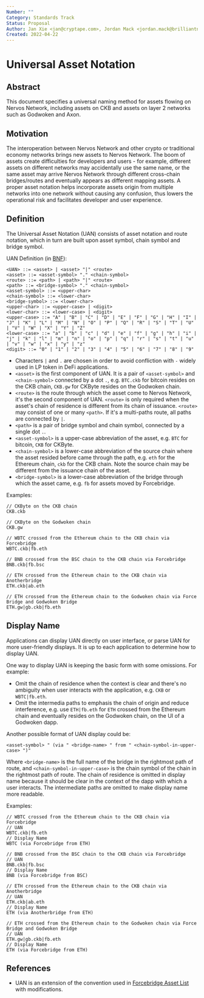```yaml
---
Number: ""
Category: Standards Track
Status: Proposal
Author: Jan Xie <jan@cryptape.com>, Jordan Mack <jordan.mack@brilliantnotion.com>, Wenchao Hu <zjuhwc@gmail.com>
Created: 2022-04-22
---
```


# Universal Asset Notation

## Abstract

This document specifies a universal naming method for assets flowing on Nervos Network, including assets on CKB and assets on layer 2 networks such as Godwoken and Axon.

## Motivation

The interoperation between Nervos Network and other crypto or traditional economy networks brings new assets to Nervos Network. The boom of assets create difficulties for developers and users - for example, different assets on different networks may accidentally use the same name, or the same asset may arrive Nervos Network through different cross-chain bridges/routes and eventually appears as different mapping assets. A proper asset notation helps incorporate assets origin from multiple networks into one network without causing any confusion, thus lowers the operational risk and facilitates developer and user experience.

## Definition

The Universal Asset Notation (UAN) consists of asset notation and route notation, which in turn are built upon asset symbol, chain symbol and bridge symbol.

UAN Definition (in [BNF](https://en.wikipedia.org/wiki/Backus%E2%80%93Naur_form)):

```
<UAN> ::= <asset> | <asset> "|" <route>
<asset> ::= <asset-symbol> "." <chain-symbol>
<route> ::= <path> | <path> "|" <route>
<path> ::= <bridge-symbol> "." <chain-symbol>
<asset-symbol> ::= <upper-char>
<chain-symbol> ::= <lower-char>
<bridge-symbol> ::= <lower-char>
<upper-char> ::= <upper-case> | <digit>
<lower-char> ::= <lower-case> | <digit>
<upper-case> ::= "A" | "B" | "C" | "D" | "E" | "F" | "G" | "H" | "I" | "J" | "K" | "L" | "M" | "N" | "O" | "P" | "Q" | "R" | "S" | "T" | "U" | "V" | "W" | "X" | "Y" | "Z"
<lower-case> ::= "a" | "b" | "c" | "d" | "e" | "f" | "g" | "h" | "i" | "j" | "k" | "l" | "m" | "n" | "o" | "p" | "q" | "r" | "s" | "t" | "u" | "v" | "w" | "x" | "y" | "z"
<digit> ::= "0" | "1" | "2" | "3" | "4" | "5" | "6" | "7" | "8" | "9"
```

- Characters `|` and `.` are chosen in order to avoid confliction with `-` widely used in LP token in DeFi applications.
- `<asset>` is the first component of UAN. It is a pair of `<asset-symbol>` and `<chain-symbol>` connected by a dot `.`, e.g. `BTC.ckb` for bitcoin resides on the CKB chain, `CKB.gw` for CKByte resides on the Godwoken chain.
- `<route>` is the route through which the asset come to Nervos Network, it's the second component of UAN. `<route>` is only required when the asset's chain of residence is different from its chain of issuance. `<route>` may consist of one or many `<path>`. If it's a multi-paths route, all paths are connected by `|`.
- `<path>` is a pair of bridge symbol and chain symbol, connected by a single dot `.`.
- `<asset-symbol>` is a upper-case abbreviation of the asset, e.g. `BTC` for bitcoin, `CKB` for CKByte.
- `<chain-symbol>` is a lower-case abbreviation of the source chain where the asset resided before came through the path, e.g. `eth` for the Ethereum chain, `ckb` for the CKB chain. Note the source chain may be different from the issuance chain of the asset.
- `<bridge-symbol>` is a lower-case abbreviation of the bridge through which the asset came, e.g. `fb` for assets moved by Forcebridge.

Examples:

```
// CKByte on the CKB chain
CKB.ckb

// CKByte on the Godwoken chain
CKB.gw

// WBTC crossed from the Ethereum chain to the CKB chain via Forcebridge
WBTC.ckb|fb.eth

// BNB crossed from the BSC chain to the CKB chain via Forcebridge
BNB.ckb|fb.bsc

// ETH crossed from the Ethereum chain to the CKB chain via Anotherbridge
ETH.ckb|ab.eth

// ETH crossed from the Ethereum chain to the Godwoken chain via Force Bridge and Godwoken Bridge
ETH.gw|gb.ckb|fb.eth
```

## Display Name

Applications can display UAN directly on user interface, or parse UAN for more user-friendly displays. It is up to each application to determine how to display UAN.

One way to display UAN is keeping the basic form with some omissions. For example:

- Omit the chain of residence when the context is clear and there's no ambiguity when user interacts with the application, e.g. `CKB` or `WBTC|fb.eth`.
- Omit the intermedia paths to emphasis the chain of origin and reduce interference, e.g. use `ETH|fb.eth` for `ETH` crossed from the Ethereum chain and eventually resides on the Godwoken chain, on the UI of a Godwoken dapp.

Another possible format of UAN display could be:

```
<asset-symbol> " (via " <bridge-name> " from " <chain-symbol-in-upper-case> ")"
```

Where `<bridge-name>` is the full name of the bridge in the rightmost path of route, and `<chain-symbol-in-upper-case>` is the chain symbol of the chain in the rightmost path of route. The chain of residence is omitted in display name because it should be clear in the context of the dapp with which a user interacts. The intermediate paths are omitted to make display name more readable.

Examples:

```
// WBTC crossed from the Ethereum chain to the CKB chain via Forcebridge
// UAN
WBTC.ckb|fb.eth
// Display Name
WBTC (via Forcebridge from ETH)

// BNB crossed from the BSC chain to the CKB chain via Forcebridge
// UAN
BNB.ckb|fb.bsc
// Display Name
BNB (via Forcebridge from BSC)

// ETH crossed from the Ethereum chain to the CKB chain via Anotherbridge
// UAN
ETH.ckb|ab.eth
// Display Name
ETH (via Anotherbridge from ETH)

// ETH crossed from the Ethereum chain to the Godwoken chain via Force Bridge and Godwoken Bridge
// UAN
ETH.gw|gb.ckb|fb.eth
// Display Name
ETH (via Forcebridge from ETH)
```

## References

- UAN is an extension of the convention used in [Forcebridge Asset List](https://github.com/nervosnetwork/force-bridge/blob/fb769301dbc3beddbdeabec23b764305c1b1b937/configs/all-bridged-tokens.json) with modifications.
